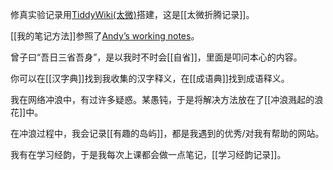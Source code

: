 修真实验记录用[TiddyWiki(太微)](https://tiddlywiki.com/#WikiText)搭建，这是[[太微折腾记录]]。

[[我的笔记方法]]参照了[Andyʼs working notes](https://notes.andymatuschak.org/)。

曾子曰“吾日三省吾身”，是以我时不时会[[自省]]，里面是叩问本心的内容。

你可以在[[汉字典]]找到我收集的汉字释义，在[[成语典]]找到成语释义。

我在网络冲浪中，有过许多疑惑。某愚钝，于是将解决方法放在了[[冲浪溅起的浪花]]中。

在冲浪过程中，我会记录[[有趣的岛屿]]，都是我遇到的优秀/对我有帮助的网站。

我有在学习经韵，于是我每次上课都会做一点笔记，[[学习经韵记录]]。
